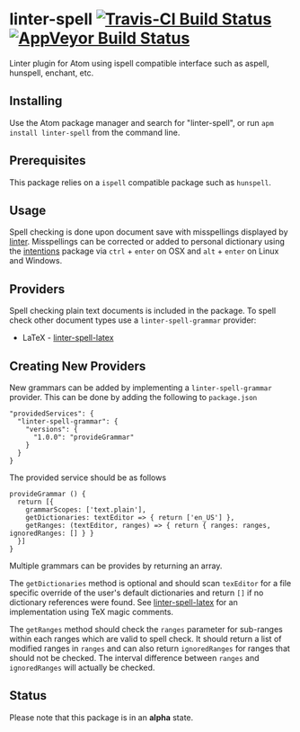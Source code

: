 # linter-spell [![Travis-CI Build Status](https://img.shields.io/travis/yitzchak/linter-spell/master.svg?label=Linux/OSX%20build)](https://travis-ci.org/yitzchak/linter-spell) [![AppVeyor Build Status](https://img.shields.io/appveyor/ci/yitzchak/linter-spell/master.svg?label=Windows%20build)](https://ci.appveyor.com/project/yitzchak/linter-spell)

Linter plugin for Atom using ispell compatible interface such as aspell,
hunspell, enchant, etc.

## Installing

Use the Atom package manager and search for "linter-spell", or run
`apm install linter-spell` from the command line.

## Prerequisites

This package relies on a `ispell` compatible package such as `hunspell`.

## Usage

Spell checking is done upon document save with misspellings displayed by
[linter](https://atom.io/packages/linter). Misspellings can be
corrected or added to personal dictionary using the
[intentions](https://atom.io/packages/intentions) package via
`ctrl` + `enter` on OSX and `alt` + `enter` on Linux and Windows.

## Providers

Spell checking plain text documents is included in the package. To spell check
other document types use a `linter-spell-grammar` provider:

*  LaTeX - [linter-spell-latex](https://atom.io/packages/linter-spell-latex)

## Creating New Providers

New grammars can be added by implementing a `linter-spell-grammar` provider.
This can be done by adding the following to `package.json`

    "providedServices": {
      "linter-spell-grammar": {
        "versions": {
          "1.0.0": "provideGrammar"
        }
      }
    }

The provided service should be as follows

    provideGrammar () {
      return [{
        grammarScopes: ['text.plain'],
        getDictionaries: textEditor => { return ['en_US'] },
        getRanges: (textEditor, ranges) => { return { ranges: ranges, ignoredRanges: [] } }
      }]
    }

Multiple grammars can be provides by returning an array.

The `getDictionaries` method is optional and should scan `texEditor` for a
file specific override of the user's default dictionaries and return `[]` if
no dictionary references were found. See
[linter-spell-latex](https://atom.io/packages/linter-spell-latex)
for an implementation using TeX magic comments.

The `getRanges` method should check the `ranges` parameter for sub-ranges
within each ranges which are valid to spell check. It should return a list
of modified ranges in `ranges` and can also return `ignoredRanges` for
ranges that should not be checked. The interval difference between `ranges`
and `ignoredRanges` will actually be checked.

## Status

Please note that this package is in an **alpha** state.
